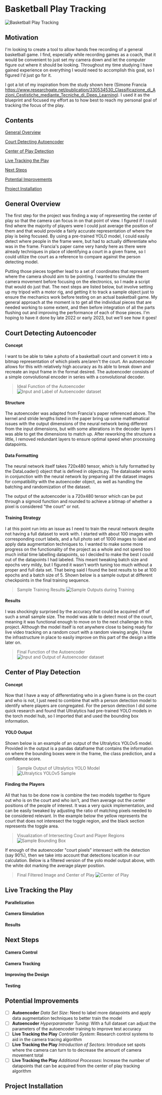 # Basketball Play Tracking
![Basketball Play Tracking](Examples/Cover.png)

## Motivation 
I'm looking to create a tool to allow hands free recording of a general basketball game. I find, especially while recording games as a coach, that it would be convenient to just set my camera down and let the computer figure out where it should be looking. Throughout my time studying I have gained experience on everything I would need to accomplish this goal, so I figured I'd just go for it.

I got a lot of my inspiration from the study shown here (Simone Francia https://www.researchgate.net/publication/330534530_Classificazione_di_Azioni_Cestistiche_mediante_Tecniche_di_Deep_Learning). I used it as the blueprint and focused my effort as to how best to reach my personal goal of tracking the focus of the play.

## Contents
[General Overview](https://github.com/ben-morehead/BasketballPlayTracking/blob/main/README.md#general-overview)

[Court Detecting Autoencoder](https://github.com/ben-morehead/BasketballPlayTracking/blob/main/README.md#court-detecting-autoencoder)

[Center of Play Detection](https://github.com/ben-morehead/BasketballPlayTracking/blob/main/README.md#center-of-play-detection)

[Live Tracking the Play](https://github.com/ben-morehead/BasketballPlayTracking/blob/main/README.md#live-tracking-the-play)

[Next Steps](https://github.com/ben-morehead/BasketballPlayTracking/blob/main/README.md#next-steps)

[Potential Improvements](https://github.com/ben-morehead/BasketballPlayTracking/blob/main/README.md#potential-improvements)

[Project Installation](https://github.com/ben-morehead/BasketballPlayTracking/blob/main/README.md#project-installation)


## General Overview
The first step for the project was finding a way of representing the center of play so that the camera can focus in on that point of view. I figured if I could find where the majority of players were I could just average the position of them and that would provide a fairly accurate representation of where the play is being focused. By using a pre-trained YOLO model, I could easily detect where people in the frame were, but had to actually differentiate who was in the frame. Francia's paper came very handy here as there were already techniques in place of identifying a court in a given frame, so I could utilize the court as a reference to compare against the person detecting model. 

Putting those pieces together lead to a set of coordinates that represent where the camera should aim to be pointing. I wanted to simulate the camera movement before focusing on the electronics, so I made a script that would do just that. The next steps are listed below, but involve setting up my tripod with a motor rig, and getting it to track a sample object just to ensure the mechanics work before testing on an actual basketball game. My general approach at the moment is to get all the individual pieces that are needed working to some extent, and then before integration of all the parts flushing out and improving the performance of each of those pieces. I'm hoping to have it done by late 2022 or early 2023, but we'll see how it goes!

## Court Detecting Autoencoder
#### Concept
I want to be able to take a photo of a basketball court and convert it into a bitmap representation of which pixels are/aren't the court. An autoencoder allows for this with relatively high accuracy as its able to break down and recreate an input frame in the format desired. The autoencoder consists of a simple convolutional encoder in series with a convolutional decoder.

> Ideal Function of the Autoencoder
> ![Input and Label of Autoencoder dataset](Examples/InputLabel.png)

#### Structure
The autoencoder was adapted from Francia's paper referenced above. The kernel and stride lengths listed in the paper bring up some mathematical issues with the output dimensions of the neural network being different from the input dimensions, but with some alterations in the decoder layers I was able to get the dimensions to match up. After reworking the structure a little, I removed redundant layers to ensure optimal speed when processing datapoints.

#### Data Formatting
The neural network itself takes 720x480 tensor, which is fully formatted by the DataLoader() object that is defined in objects.py. The dataloader works in conjunction with the neural network by preparing all the dataset images for compatibility with the autoencoder object, as well as handling the batching and randomization of the dataset.

The output of the autoencoder is a 720x480 tensor which can be put through a sigmoid function and rounded to achieve a bitmap of whether a pixel is considered "the court" or not.

#### Training Strategy
I at this point run into an issue as I need to train the neural network despite not having a full dataset to work with. I started with about 100 images with corresponding court labels, and a full photo set of 1000 images to label and apply data augmentation techniques to. I wanted to make some more progress on the functionality of the project as a whole and not spend too much initial time labelling datapoints, so I decided to make the best I could out of the datapoints I had labeled. This meant tweaking batch size and epochs very mildy, but I figured it wasn't worth tuning too much without a proper and full data set. That being said I found the best results to be at 100 epochs and a batch size of 5. Shown below is a sample output at different checkpoints in the final training sequence.
> Sample Training Results
> ![Sample Outputs during Training](Examples/Autoencoder_Training.png)

#### Results
I was shockingly surprised by the accuracy that could be acquired off of such a small sample size. The model was able to detect most of the court, meaning it was functional enough to move on to the next challenge in this project. Although the model itself is not anywhere close to being ready for live video tracking on a random court with a random viewing angle, I have the infrastructure in place to easily improve on this part of the design a little later on.

> Final Function of the Autoencoder
> ![Input and Output of Autoencoder dataset](Examples/InputOutput.png)

## Center of Play Detection
#### Concept
Now that I have a way of differentiating who in a given frame is on the court and who is not, I just need to combine that with a person detection model to identify where players are congregated. For the person detection I did some quick research and found that Ultralytics had pre-trained YOLO models in the torch model hub, so I imported that and used the bounding box information.

#### YOLO Output
Shown below is an example of an output of the Ultralytics YOLOv5 model. Provided in the output is a pandas dataframe that contains the information on where the bounding boxes were in the frame, the class prediction, and a confidence score.

> Sample Output of Ultralytics YOLO Model
> ![Ultralytics YOLOv5 Sample](Examples/JustYolo.PNG)

#### Finding the Players
All that has to be done now is combine the two models together to figure out who is on the court and who isn't, and then average out the center positions of the people of interest. It was a very quick implementation, and can be easily tweaked by adjusting the ratio of matching pixels needed to be considered relevant. In the example below the yellow represents the court that does not interesect the toggle region, and the black section represents the toggle area. 

> Visualization of Intersecting Court and Player Regions
> ![Sample Bounding Box](Examples/ExampleOverlap.PNG)

If enough of the autoencoder "court pixels" interesect with the detection (say 90%), then we take into account that detections location in our calculation. Below is a filtered version of the yolo model output above, with the white dot marking the average player position.

> Final Filtered Image and Center of Play
> ![Center of Play](Examples/YoloAndEncoder.PNG)

## Live Tracking the Play
#### Parallelization
#### Camera Simulation
#### Results

## Next Steps
#### Camera Control
#### Camera Tracking
#### Improving the Design
#### Testing

## Potential Improvements
- [ ] **Autoencoder** *Data Set Size*: Need to label more datapoints and apply data augmentation techniques to better train the model
- [ ] **Autoencoder** *Hyperparameter Tuning*: With a full dataset can adjust the parameters of the autoencoder training to improve test accuracy
- [ ] **Live Tracking the Play** *Controller System*: Research control systems to aid in the camera tracing algorithm
- [ ] **Live Tracking the Play** *Introduction of Sectors*: Introduce set spots where the camera can turn to to decrease the amount of camera movement total
- [ ] **Live Tracking the Play** *Additional Processes*: Increase the number of datapoints that can be acquired from the center of play tracking algorithm

## Project Installation

